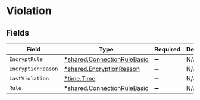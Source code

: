 # Violation


## Fields

| Field                                                                            | Type                                                                             | Required                                                                         | Description                                                                      |
| -------------------------------------------------------------------------------- | -------------------------------------------------------------------------------- | -------------------------------------------------------------------------------- | -------------------------------------------------------------------------------- |
| `EncryptRule`                                                                    | [*shared.ConnectionRuleBasic](../../../pkg/models/shared/connectionrulebasic.md) | :heavy_minus_sign:                                                               | N/A                                                                              |
| `EncryptionReason`                                                               | [*shared.EncryptionReason](../../../pkg/models/shared/encryptionreason.md)       | :heavy_minus_sign:                                                               | N/A                                                                              |
| `LastViolation`                                                                  | [*time.Time](https://pkg.go.dev/time#Time)                                       | :heavy_minus_sign:                                                               | N/A                                                                              |
| `Rule`                                                                           | [*shared.ConnectionRuleBasic](../../../pkg/models/shared/connectionrulebasic.md) | :heavy_minus_sign:                                                               | N/A                                                                              |